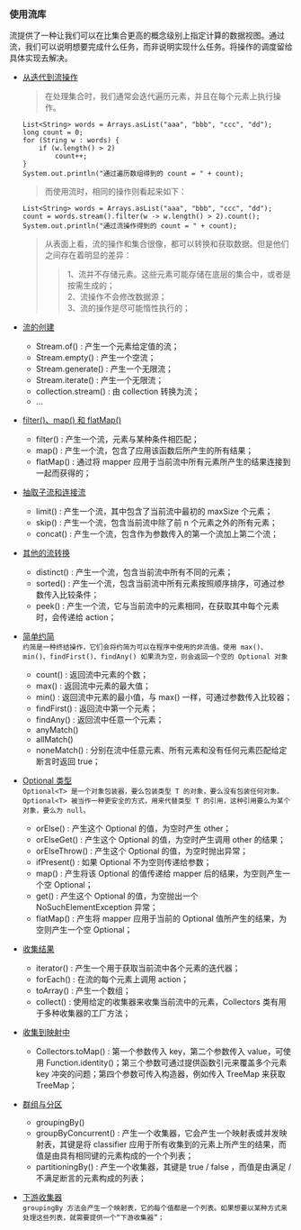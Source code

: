 ### 使用流库

流提供了一种让我们可以在比集合更高的概念级别上指定计算的数据视图。通过流，我们可以说明想要完成什么任务，而非说明实现什么任务。将操作的调度留给具体实现去解决。

* [从迭代到流操作](https://github.com/laofeijunfeng/demo/tree/master/src/main/java/com/linjunfeng/demo/stream/demo1)
    > 在处理集合时，我们通常会迭代遍历元素，并且在每个元素上执行操作。
    ```
    List<String> words = Arrays.asList("aaa", "bbb", "ccc", "dd");
    long count = 0;
    for (String w : words) {
        if (w.length() > 2)
            count++;
    }
    System.out.println("通过遍历数组得到的 count = " + count);
    ```
    > 而使用流时，相同的操作则看起来如下：
    ```
    List<String> words = Arrays.asList("aaa", "bbb", "ccc", "dd");
    count = words.stream().filter(w -> w.length() > 2).count();
    System.out.println("通过流操作得到的 count = " + count);
    ```
    > 从表面上看，流的操作和集合很像，都可以转换和获取数据。但是他们之间存在着明显的差异：
    >> 1、流并不存储元素。这些元素可能存储在底层的集合中，或者是按需生成的；<br/>
        2、流操作不会修改数据源；<br/>
        3、流的操作是尽可能惰性执行的；

* [流的创建](https://github.com/laofeijunfeng/demo/tree/master/src/main/java/com/linjunfeng/demo/stream/demo2)
    * Stream.of() : 产生一个元素给定值的流；
    * Stream.empty() : 产生一个空流；
    * Stream.generate() : 产生一个无限流；
    * Stream.iterate() : 产生一个无限流；
    * collection.stream() : 由 collection 转换为流；
    * ...
    
* [filter()、map() 和 flatMap()](https://github.com/laofeijunfeng/demo/tree/master/src/main/java/com/linjunfeng/demo/stream/demo3)
    * filter() : 产生一个流，元素与某种条件相匹配；
    * map() : 产生一个流，包含了应用该函数后所产生的所有结果；
    * flatMap() : 通过将 mapper 应用于当前流中所有元素所产生的结果连接到一起而获得的；

* [抽取子流和连接流](https://github.com/laofeijunfeng/demo/tree/master/src/main/java/com/linjunfeng/demo/stream/demo4)
    * limit() : 产生一个流，其中包含了当前流中最初的 maxSize 个元素；
    * skip() : 产生一个流，包含当前流中除了前 n 个元素之外的所有元素；
    * concat() : 产生一个流，包含作为参数传入的第一个流加上第二个流；

* [其他的流转换](https://github.com/laofeijunfeng/demo/tree/master/src/main/java/com/linjunfeng/demo/stream/demo5)
    * distinct() : 产生一个流，包含当前流中所有不同的元素；
    * sorted() : 产生一个流，包含当前流中所有元素按照顺序排序，可通过参数传入比较条件；
    * peek() : 产生一个流，它与当前流中的元素相同，在获取其中每个元素时，会传递给 action；
    
* [简单约简](https://github.com/laofeijunfeng/demo/tree/master/src/main/java/com/linjunfeng/demo/stream/demo6)<br/>
    `约简是一种终结操作，它们会将约简为可以在程序中使用的非流值。使用 max()、min()、findFirst()、findAny() 如果流为空，则会返回一个空的 Optional 对象`
    * count() : 返回流中元素的个数；
    * max() : 返回流中元素的最大值；
    * min() : 返回流中元素的最小值，与 max() 一样，可通过参数传入比较器；
    * findFirst() : 返回流中第一个元素；
    * findAny() : 返回流中任意一个元素；
    * anyMatch()
    * allMatch()
    * noneMatch() : 分别在流中任意元素、所有元素和没有任何元素匹配给定断言时返回 true；

* [Optional 类型](https://github.com/laofeijunfeng/demo/tree/master/src/main/java/com/linjunfeng/demo/stream/demo7)<br/>
    `Optional<T> 是一个对象包装器，要么包装类型 T 的对象，要么没有包装任何对象。Optional<T> 被当作一种更安全的方式，用来代替类型 T 的引用，这种引用要么为某个对象，要么为 null。`
    * orElse() : 产生这个 Optional 的值，为空时产生 other；
    * orElseGet() : 产生这个 Optional 的值，为空时产生调用 other 的结果；
    * orElseThrow() : 产生这个 Optional 的值，为空时抛出异常；
    * ifPresent() : 如果 Optional 不为空则传递给参数；
    * map() : 产生将该 Optional 的值传递给 mapper 后的结果，为空则产生一个空 Optional；
    * get() : 产生这个 Optional 的值，为空抛出一个 NoSuchElementException 异常；
    * flatMap() : 产生将 mapper 应用于当前的 Optional 值所产生的结果，为空则产生一个空 Optional；

* [收集结果](https://github.com/laofeijunfeng/demo/tree/master/src/main/java/com/linjunfeng/demo/stream/demo8)
    * iterator() : 产生一个用于获取当前流中各个元素的迭代器；
    * forEach() : 在流的每个元素上调用 action；
    * toArray() : 产生一个数组；
    * collect() : 使用给定的收集器来收集当前流中的元素，Collectors 类有用于多种收集器的工厂方法；

* [收集到映射中](https://github.com/laofeijunfeng/demo/tree/master/src/main/java/com/linjunfeng/demo/stream/demo9)
    * Collectors.toMap() : 第一个参数传入 key，第二个参数传入 value，可使用 Function.identity()；第三个参数可通过提供函数引元来覆盖多个元素 key 冲突的问题；第四个参数可传入构造器，例如传入 TreeMap 来获取 TreeMap；

* [群组与分区](https://github.com/laofeijunfeng/demo/tree/master/src/main/java/com/linjunfeng/demo/stream/demo10)
    * groupingBy()
    * groupByConcurrent() : 产生一个收集器，它会产生一个映射表或并发映射表，其键是将 classifier 应用于所有收集到的元素上所产生的结果，而值是由具有相同键的元素构成的一个个列表；
    * partitioningBy() : 产生一个收集器，其键是 true / false ，而值是由满足 / 不满足断言的元素构成的列表；

* [下游收集器]()<br/>
    `groupingBy 方法会产生一个映射表，它的每个值都是一个列表。如果想要以某种方式来处理这些列表，就需要提供一个“下游收集器”；`